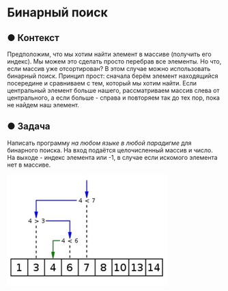 # Бинарный поиск

## ● Контекст
Предположим, что мы хотим найти элемент в массиве (получить его индекс).
Мы можем это сделать просто перебрав все элементы. Но что, если массив уже отсортирован?
В этом случае можно использовать бинарный поиск. Принцип прост: сначала берём элемент
находящийся посередине и сравниваем с тем, который мы хотим найти.
Если центральный элемент больше нашего, рассматриваем массив слева от центрального,
а если больше - справа и повторяем так до тех пор, пока не найдем наш элемент.

## ● Задача
Написать программу *на любом языке в любой парадигме* для бинарного поиска.
На вход подаётся целочисленный массив и число.
На выходе - индекс элемента или -1, в случае если искомого элемента нет в массиве.

![](img.png)
